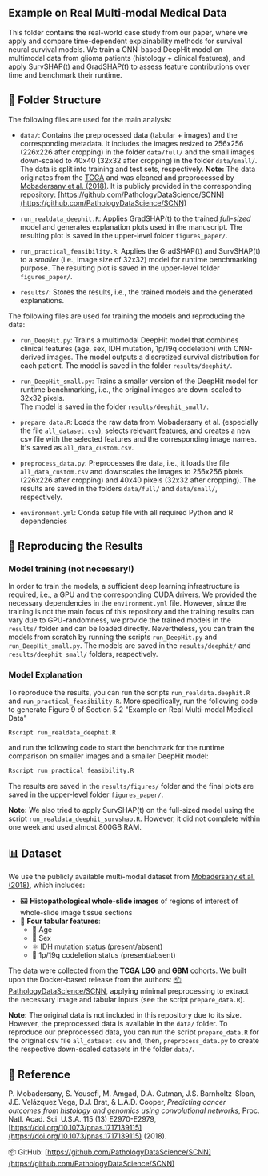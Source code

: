 
## Example on Real Multi-modal Medical Data

This folder contains the real-world case study from our paper, where we apply and
compare time-dependent explainability methods for survival neural survival models. We 
train a CNN-based DeepHit model on multimodal data from glioma patients 
(histology + clinical features), and apply SurvSHAP(t) and GradSHAP(t) to 
assess feature contributions over time and benchmark their runtime.

## 📁 Folder Structure

The following files are used for the main analysis:

- `data/`: Contains the preprocessed data (tabular + images) and the 
corresponding metadata. It includes the images resized to 256x256 (226x226 after cropping)
in the folder `data/full/` and the small images down-scaled to 40x40 (32x32 after cropping) 
in the folder `data/small/`. The data is split into training and test sets, respectively.
**Note:** The data originates from the 
[TCGA](https://www.cancer.gov/about-nci/organization/ccg/research/structural-genomics/tcga) 
and was cleaned and preprocessed by 
[Mobadersany et al. (2018)](https://doi.org/10.1073/pnas.1717139115). 
It is publicly provided in the corresponding repository: 
[https://github.com/PathologyDataScience/SCNN](https://github.com/PathologyDataScience/SCNN)

- `run_realdata_deephit.R`: Applies GradSHAP(t) to the trained *full-sized* model 
and generates explanation plots used in the manuscript. The resulting plot is saved in the
upper-level folder `figures_paper/`.

- `run_practical_feasibility.R`: Applies the GradSHAP(t) and SurvSHAP(t) to a 
*smaller* (i.e., image size of 32x32) model for runtime benchmarking purpose. 
The resulting plot is saved in the upper-level folder `figures_paper/`.

- `results/`: Stores the results, i.e., the trained models and the generated
explanations.

The following files are used for training the models and reproducing the data:

- `run_DeepHit.py`: Trains a multimodal DeepHit model that combines clinical 
features (age, sex, IDH mutation, 1p/19q codeletion) with CNN-derived images. 
The model outputs a discretized survival distribution for each patient. The model is
saved in the folder `results/deephit/`.

- `run_DeepHit_small.py`: Trains a smaller version of the DeepHit model for
runtime benchmarking, i.e., the original images are down-scaled to 32x32 pixels.  
The model is saved in the folder `results/deephit_small/`.

- `prepare_data.R`: Loads the raw data from Mobadersany et al. (especially the file `all_dataset.csv`), 
selects relevant features, and creates a new csv file with the selected features and
the corresponding image names. It's saved as `all_data_custom.csv`.

- `preprocess_data.py`: Preprocesses the data, i.e., it loads the file `all_data_custom.csv`
and downscales the images to 256x256 pixels (226x226 after cropping) and 40x40 pixels (32x32 after cropping).
The results are saved in the folders `data/full/` and `data/small/`, respectively.

- `environment.yml`: Conda setup file with all required Python and R dependencies 

## 🚀 Reproducing the Results

### Model training (not necessary!)
In order to train the models, a sufficient deep learning infrastructure is required,
i.e., a GPU and the corresponding CUDA drivers. We provided the necessary
dependencies in the `environment.yml` file. However, since the training is not
the main focus of this repository and the training results can vary due to
GPU-randomness, we provide the trained models in the `results/` folder and can be
loaded directly. Nevertheless, you can train the models from scratch by running the
scripts `run_DeepHit.py` and `run_DeepHit_small.py`. The models are saved in the
`results/deephit/` and `results/deephit_small/` folders, respectively.

### Model Explanation

To reproduce the results, you can run the scripts `run_realdata.deephit.R` 
and `run_practical_feasibility.R`. More specifically, run the following code
to generate Figure 9 of Section 5.2 "Example on Real Multi-modal Medical Data"

```bash
Rscript run_realdata_deephit.R
```
and run the following code to start the benchmark for the runtime comparison 
on smaller images and a smaller DeepHit model:

```bash
Rscript run_practical_feasibility.R
```

The results are saved in the `results/figures/` folder and the final plots are
saved in the upper-level folder `figures_paper/`. 


**Note:** We also tried to apply SurvSHAP(t) on the full-sized model using the
script `run_realdata_deephit_survshap.R`. However, it did not complete within 
one week and used almost 800GB RAM.

## 📊 Dataset

We use the publicly available multi-modal dataset from 
[Mobadersany et al. (2018)](https://doi.org/10.1073/pnas.1717139115), 
which includes:

- 🖼️ **Histopathological whole-slide images** of regions of interest
of whole-slide image tissue sections
- 🧬 **Four tabular features**:
  - 👵 Age  
  - 🚻 Sex  
  - ⚛️ IDH mutation status (present/absent)  
  - 🧩 1p/19q codeletion status (present/absent)

The data were collected from the **TCGA LGG** and **GBM** cohorts. We built upon
the Docker-based release from the authors: 
[📦 PathologyDataScience/SCNN](https://github.com/PathologyDataScience/SCNN), 
applying minimal preprocessing to extract the necessary image and tabular inputs 
(see the script `prepare_data.R`).

**Note:** The original data is not included in this repository due to its size.
However, the preprocessed data is available in the `data/` folder. To reproduce our
preprocessed data, you can run the script `prepare_data.R` for the original csv file
`all_dataset.csv` and, then, `preprocess_data.py` to create the respective down-scaled
datasets in the folder `data/`.

## 📖 Reference

P. Mobadersany, S. Yousefi, M. Amgad, D.A. Gutman, J.S. Barnholtz-Sloan, J.E. 
Velázquez Vega, D.J. Brat, & L.A.D. Cooper, *Predicting cancer outcomes from 
histology and genomics using convolutional networks*, Proc. Natl. Acad. Sci. 
U.S.A. 115 (13) E2970-E2979, [https://doi.org/10.1073/pnas.1717139115](https://doi.org/10.1073/pnas.1717139115) (2018).

📦 GitHub: [https://github.com/PathologyDataScience/SCNN](https://github.com/PathologyDataScience/SCNN)


